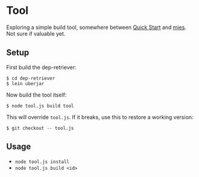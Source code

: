 # Tool

Exploring a simple build tool, somewhere between [Quick Start] and [mies].
Not sure if valuable yet.

[Quick Start]:https://github.com/clojure/clojurescript/wiki/Quick-Start
[mies]:https://github.com/swannodette/mies

## Setup

First build the dep-retriever:

```
$ cd dep-retriever
$ lein uberjar
```

Now build the tool itself:

```
$ node tool.js build tool
```

This will override `tool.js`.  If it breaks, use this to restore a working version:

```
$ git checkout -- tool.js
```

## Usage

- `node tool.js install`
- `node tool.js build <id>`

